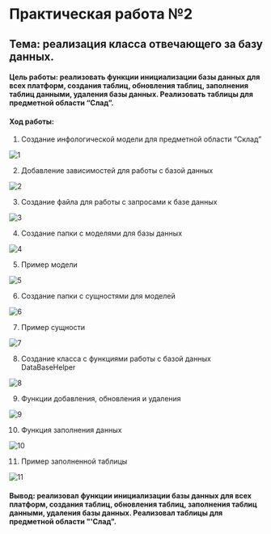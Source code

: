 # Практическая работа №2
## Тема: реализация класса отвечающего за базу данных.

#### Цель работы: реализовать функции инициализации базы данных для всех платформ, создания таблиц, обновления таблиц, заполнения таблиц данными, удаления базы данных. Реализовать таблицы для предметной области “Слад”.

#### Ход работы: 

1. Создание инфологической модели для предметной области “Склад”

![1](https://github.com/Ikriler/Flutter/blob/pr2/photochki/1.PNG "")

2.	Добавление зависимостей для работы с базой данных

![2](https://github.com/Ikriler/Flutter/blob/pr2/photochki/2.PNG "")

3.	Создание файла для работы с запросами к базе данных

![3](https://github.com/Ikriler/Flutter/blob/pr2/photochki/3.PNG "")

4.	Создание папки с моделями для базы данных

![4](https://github.com/Ikriler/Flutter/blob/pr2/photochki/4.PNG "")

5.	Пример модели

![5](https://github.com/Ikriler/Flutter/blob/pr2/photochki/5.PNG "")

6.	Создание папки с сущностями для моделей

![6](https://github.com/Ikriler/Flutter/blob/pr2/photochki/6.PNG "")

7.	Пример сущности

![7](https://github.com/Ikriler/Flutter/blob/pr2/photochki/7.PNG "")

8.	Создание класса с функциями работы с базой данных DataBaseHelper

![8](https://github.com/Ikriler/Flutter/blob/pr2/photochki/8.PNG "")

9.	Функции добавления, обновления и удаления

![9](https://github.com/Ikriler/Flutter/blob/pr2/photochki/9.PNG "")

10.	 Функция заполнения данных

![10](https://github.com/Ikriler/Flutter/blob/pr2/photochki/10.PNG "")

11.	 Пример заполненной таблицы

![11](https://github.com/Ikriler/Flutter/blob/pr2/photochki/11.PNG "")

#### Вывод: реализовал функции инициализации базы данных для всех платформ, создания таблиц, обновления таблиц, заполнения таблиц данными, удаления базы данных. Реализовал таблицы для предметной области "'Слад".
